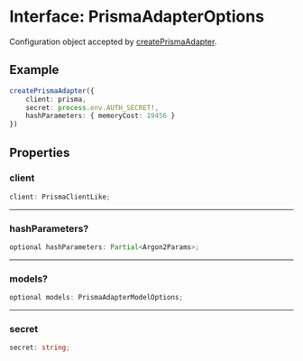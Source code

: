 # Interface: PrismaAdapterOptions

Configuration object accepted by [createPrismaAdapter](Function.createPrismaAdapter.md).

## Example

```ts
createPrismaAdapter({
	client: prisma,
	secret: process.env.AUTH_SECRET!,
	hashParameters: { memoryCost: 19456 }
})
```

## Properties

### client

```ts
client: PrismaClientLike;
```

***

### hashParameters?

```ts
optional hashParameters: Partial<Argon2Params>;
```

***

### models?

```ts
optional models: PrismaAdapterModelOptions;
```

***

### secret

```ts
secret: string;
```

